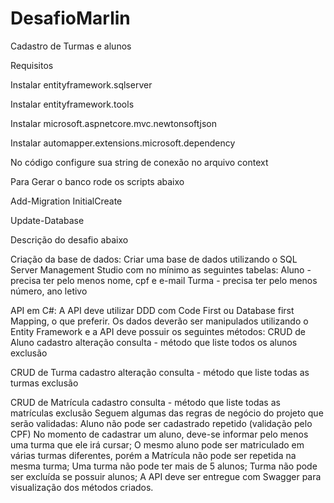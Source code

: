 # DesafioMarlin
Cadastro de Turmas e alunos

Requisitos

Instalar entityframework.sqlserver

Instalar entityframework.tools

Instalar microsoft.aspnetcore.mvc.newtonsoftjson

Instalar automapper.extensions.microsoft.dependency

No código configure sua string de conexão no arquivo context

Para Gerar o banco rode os scripts abaixo

Add-Migration InitialCreate

Update-Database





Descrição do desafio abaixo

Criação da base de dados:
Criar uma base de dados utilizando o SQL Server Management Studio com no mínimo as seguintes tabelas:
Aluno - precisa ter pelo menos nome, cpf e e-mail
Turma - precisa ter pelo menos número, ano letivo

API em C#:
A API deve utilizar DDD com Code First ou Database first Mapping, o que preferir.
Os dados deverão ser manipulados utilizando o Entity Framework e a API deve possuir os seguintes métodos:
CRUD de Aluno 
cadastro 
alteração 
consulta - método que liste todos os alunos 
exclusão

CRUD de Turma
cadastro 
alteração 
consulta - método que liste todas as turmas
exclusão

CRUD de Matrícula 
cadastro
consulta - método que liste todas as matrículas
exclusão
Seguem algumas das regras de negócio do projeto que serão validadas:
Aluno não pode ser cadastrado repetido (validação pelo CPF)
No momento de cadastrar um aluno, deve-se informar pelo menos uma turma que ele irá cursar;
O mesmo aluno pode ser matriculado em várias turmas diferentes, porém a Matrícula não pode ser repetida na mesma turma;
Uma turma não pode ter mais de 5 alunos;
Turma não pode ser excluída se possuir alunos;
A API deve ser entregue com Swagger para visualização dos métodos criados.
